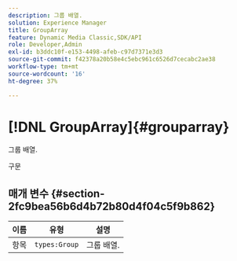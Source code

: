 ```yaml
---
description: 그룹 배열.
solution: Experience Manager
title: GroupArray
feature: Dynamic Media Classic,SDK/API
role: Developer,Admin
exl-id: b3ddc10f-e153-4498-afeb-c97d7371e3d3
source-git-commit: f42378a20b58e4c5ebc961c6526d7cecabc2ae38
workflow-type: tm+mt
source-wordcount: '16'
ht-degree: 37%

---
```


# [!DNL GroupArray]{#grouparray}

그룹 배열.

구문

## 매개 변수 {#section-2fc9bea56b6d4b72b80d4f04c5f9b862}

| 이름 | 유형 | 설명 |
|---|---|---|
| 항목 | `types:Group` | 그룹 배열. |
